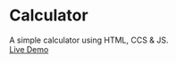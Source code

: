 # Calculator
A simple calculator using HTML, CCS &amp; JS.
<br>
[Live Demo](https://samir-z21.github.io/Calculator/)
